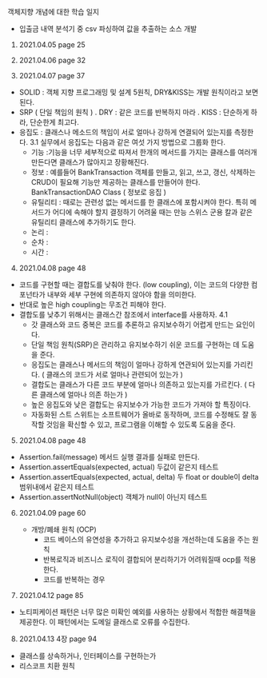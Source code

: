 객체지향 개념에 대한 학습 일지

* 입출금 내역 분석기 중 csv 파싱하여 값을 추출하는 소스 개발
1. 2021.04.05
page 25

2. 2021.04.06
page 32

3. 2021.04.07 page 37
  - SOLID : 객체 지향 프로그래밍 및 설계 5원칙, DRY&KISS는 개발 원칙이라고 보면 된다.
  - SRP ( 단일 책임의 원칙 )
    . DRY : 같은 코드를 반복하지 마라
    . KISS : 단순하게 하라, 단순한게 최고다.
  - 응집도 : 클래스나 메소드의 책임이 서로 얼마나 강하게 연결되어 있는지를 측정한다.
  3.1 실무에서 응집도는 다음과 같은 여섯 가지 방법으로 그룹화 한다.
    - 기능 :기능을 너무 세부적으로 따져서 한개의 메서드를 가지는 클래스를 여러개 만든다면 클래스가 많아지고 장황해진다.
    - 정보 : 예를들어 BankTransaction 객체를 만들고, 읽고, 쓰고, 갱신, 삭제하는 CRUD이 필요해 기능만 제공하는 클래스를 만들어야 한다. BankTransactionDAO Class ( 정보로 응집 )
    - 유틸리티 : 때로는 관련성 없는 메서드를 한 클래스에 포함시켜야 한다. 특히 메서드가 어디에 속해야 할지 결정하기 어려울 때는 만능 스위스 군용 칼과 같은 유틸리티 클래스에 추가하기도 한다.
    - 논리 : 
    - 순차 : 
    - 시간 :
 

4. 2021.04.08 page 48
  - 코드를 구현할 때는 결합도를 낮춰야 한다. (low coupling), 이는 코드의 다양한 컴포넌타가 내부와 세부 구현에 의존하지 않아야 함을 의미한다.
  - 반대로 높은 high coupling는 무조건 피해야 한다. 
  - 결합도를 낮추기 위해서는 클래스간 참조에서 interface를 사용하자.
  4.1
    - 갓 클래스와 코드 중복은 코드를 추론하고 유지보수하기 어렵게 만드는 요인이다.
    - 단일 책임 원칙(SRP)은 관리하고 유지보수하기 쉬운 코드를 구현하는 데 도움을 준다.
    - 응집도는 클래스나 메서드의 책임이 얼마나 강하게 연관되어 있는지를 가리킨다. ( 클래스의 코드가 서로 얼마나 관련되어 있는가 )
    - 결합도는 클래스가 다른 코드 부분에 얼마나 의존하고 있는지를 가르킨다. ( 다른 클래스에 얼마나 의존 하는가 )
    - 높은 응집도와 낮은 결합도는 유지보수가 가능한 코드가 가져야 할 특징이다.
    - 자동화된 스트 스위트는 소프트웨어가 올바로 동작하며, 코드를 수정해도 잘 동작할 것임을 확신할 수 있고, 프로그램을 이해할 수 있도록 도움을 준다.
  
5. 2021.04.08 page 48
  - Assertion.fail(message) 메서드 실행 결과를 실패로 만든다.
  - Assertion.assertEquals(expected, actual) 두값이 같은지 테스트
  - Assertion.assertEquals(expected, actual, delta) 두 float or double이 delta 범위내에서 같은지 테스트
  - Assertion.assertNotNull(object) 객체가 null이 아닌지 테스트

6. 2021.04.09 page 60
    - 개방/폐쇄 원칙 (OCP)
      - 코드 베이스의 유연성을 추가하고 유지보수성을 개선하는데 도움을 주는 원칙
      - 반복로직과 비즈니스 로직이 결합되어 분리하기가 어려워질때 ocp를 적용한다.
      - 코드를 반복하는 경우

7. 2021.04.12 page 85
  - 노티피케이션 패턴은 너무 많은 미확인 예외를 사용하는 상황에서 적합한 해결책을 제공한다. 이 패턴에서는 도메일 클래스로 오류를 수집한다.

8. 2021.04.13 4장 page 94
  - 클래스를 상속하거나, 인터페이스를 구현하는가
  - 리스코프 치환 원칙
    
    
